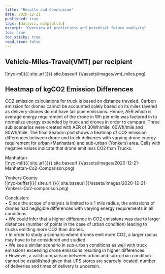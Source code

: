 ```yaml
---
title: "Results and Conclusion"
date: 2020-12-21
published: true
tags: [dataviz, matplotlib]
excerpt: "Overview of predictions and potential future analysis" 
toc: true
toc_sticky: true
read_time: false
---
```

## Vehicle-Miles-Travel(VMT) per recipient
![nyc-ml]({{ site.url }}{{ site.baseurl }}/assets/images/vmt_miles.png)

## Heatmap of kgCO2 Emission Differences 
CO2 emission calculations for truck is based on distance traveled. Carbon emission for drones cannot be accounted solely based on its miles taveled as delivery-drones do not have tail pipe emissions. Hence, AER which is average energy requirement of the drone in Wh per mile was factored in to normalize energy expended by truck and drones in order to compare. Three sub scenarios were created with AER of 30Wh/mile, 60Wh/mile and 90Wh/mile. The final Seaborn plot shows a heatmap of CO2 emission differences between drone and truck deliveries with varying drone energy requirement for urban (Manhattan) and sub-urban (Yonkers) area. Cells with negative values indicate that drone emit less CO2 than Trucks.  



Manhattan <br />
![nyc-ml]({{ site.url }}{{ site.baseurl }}/assets/images/2020-12-21-Manhattan-Co2-Comparison.png)

Yonkers County <br />
![nyc-buffer]({{ site.url }}{{ site.baseurl }}/assets/images/2020-12-21-Yonkers-Co2-comparison.png)

Conclusion: <br />
•	Since the scope of analysis is limited to a 1 mile radius, the emissions of drones had negligible differences with varying energy requirements in all conditions. <br />
•	We could infer that a higher difference in CO2 emissions was due to larger distances (number of points in the case of urban condition) leading to trucks emitting more CO2 than drones. <br />
•	In order to study a scenario where drones emit more CO2, a larger radius may have to be considered and studied. <br />
•	We see a similar scenario in sub-urban conditions as well with truck emissions exceeding drone emissions resulting in higher differences. <br />
•	However, a valid comparison between urban and sub-urban condition cannot be established given that UPS stores are scarcely located, number of deliveries and times of delivery is uncertain.

